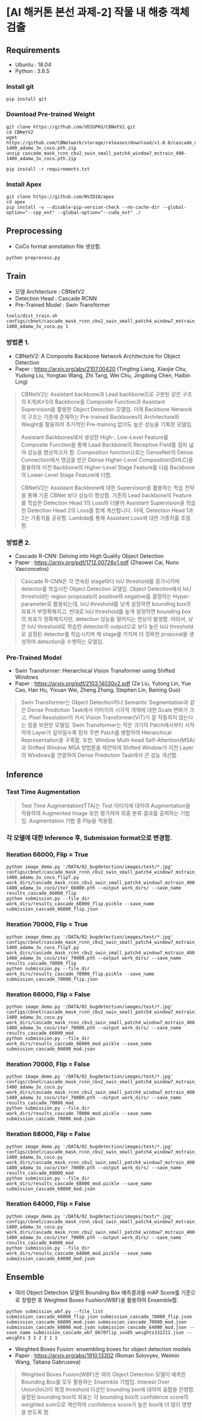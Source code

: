 # [AI 해커톤 본선 과제-2] 작물 내 해충 객체 검출 

## Requirements
- Ubuntu  : 18.04
- Python  : 3.8.5

### Install git
```
pip install git
```
### Download Pre-trained Weight
```
git clone https://github.com/VDIGPKU/CBNetV2.git
cd CBNetV2
wget https://github.com/CBNetwork/storage/releases/download/v1.0.0/cascade_mask_rcnn_cbv2_swin_small_patch4_window7_mstrain_400-1400_adamw_3x_coco.pth.zip
unzip cascade_mask_rcnn_cbv2_swin_small_patch4_window7_mstrain_400-1400_adamw_3x_coco.pth.zip
```
```
pip install -r requirements.txt
```
### Install Apex
```
git clone https://github.com/NVIDIA/apex
cd apex
pip install -v --disable-pip-version-check --no-cache-dir --global-option="--cpp_ext" --global-option="--cuda_ext" ./
```
 
## Preprocessing
- CoCo format annotation file 생성함.
```
python preprocess.py
```

## Train
- 모델 Architecture : CBNetV2
- Detection Head : Cascade RCNN
- Pre-Trained Model : Swin Transformer
```
tools/dist_train.sh 
configs/cbnet/cascade_mask_rcnn_cbv2_swin_small_patch4_window7_mstrain_400-1400_adamw_3x_coco.py 1
```

### 방법론 1. 
- CBNetV2: A Composite Backbone Network Architecture for Object Detection
- Paper : https://arxiv.org/abs/2107.00420 (Tingting Liang, Xiaojie Chu, Yudong Liu, Yongtao Wang, Zhi Tang, Wei Chu, Jingdong Chen, Haibin Ling)
>CBNetV2는 Assistant backbone과 Lead backbone으로 구분된 같은 구조의 K개(K≥1)의 Backbone을 Composite Function과 Assistant Supervision을 활용한 Object Detection 모델임. 이때 Backbone Network의 구조는 기존에 존재하는 Pre-trained Backbones의 Architecture와 Weight를 활용하여 추가적인 Pre-training 없이도 높은 성능을 기록한 모델임. 
> 
>Assistant Backbones에서 생성한 High-, Low-Level Feature를 Composite Function을 통해 Lead Backbone의 Receptive Field를 점차 넓혀 성능을 향상하고자 함. Composition function으로는 DenseNet의 Dense Connection에서 영감을 받은 Dense Higher-Level Composition(DHLC)을 활용하여 이전 Backbone의 Higher-Level Stage Feature를 다음 Backbone의 Lower-Level Stage Feature에 더함.
> 
>CBNetV2는 Assistant Backbone에 대한 Supervision을 활용하는 학습 전략을 통해 기존 CBNet 보다 성능이 향상함. 기존의 Lead backbone의 Feature를 학습한 Detection Head 1의 Loss와 더불어 Assistant Supervision을 학습한 Detection Head 2의 Loss를 함께 계산합니다. 이때, Detection Head 1과 2는 가중치를 공유함. Lambda를 통해 Assistant Loss에 대한 가중치를 조절함.

### 방법론 2. 
- Cascade R-CNN: Delving into High Quality Object Detection
- Paper : https://arxiv.org/pdf/1712.00726v1.pdf (Zhaowei Cai, Nuno Vasconcelos)
>Cascade R-CNN은 각 연속된 stage마다 IoU threshold를 증가시키며 detector를 학습시킨 Object Detection 모델임. Object Detection에서 IoU threshold는 region proposals의 positive와 negative를 결정하는 Hyper-parameter로 활용되는데, IoU threshold를 낮게 설정하면 bounding box의 좌표가 부정확해지고, 반대로 IoU threshold를 높게 설정하면 bounding box의 좌표가 정확해지지만, detection 성능을 떨어지는 현상이 발생함. 따라서, 낮은 IoU threshold로 학습한 detector의 output으로 보다 높은 IoU threshold로 설정된 detector를 학습시키며 매 stage를 거치며 더 정확한 proposal을 생성하며 detection을 수행하는 모델임.

### Pre-Trained Model 
- Swin Transformer: Hierarchical Vision Transformer using Shifted Windows
- Paper : https://arxiv.org/pdf/2103.14030v2.pdf (Ze Liu, Yutong Lin, Yue Cao, Han Hu, Yixuan Wei, Zheng Zhang, Stephen Lin, Baining Guo)
>Swin Transformer는 Object Detection이나 Semantic Segmentation과 같은 Dense Prediction Task에서 이미지의 시각적 개체에 대한 Scale 변화가 크고, Pixel Resolution이 커서 Vision Transformer(ViT)가 잘 작동하지 않는다는 점을 보완한 모델임. Swin Transformer는 작은 크기의 Patch에서부터 시작하여 Layer가 깊어질수록 점차 주변 Patch를 병합하여 Hierarchical Representation을 구축함. 또한, Window Multi-head Self-Attention(MSA)과 Shifted Window MSA 방법론을 제안하여 Shifted Window가 이전 Layer의 Windows를 연결하여 Dense Prediction Task에서 큰 성능 개선함.

## Inference
### Test Time Augmentation
> Test Time Augmentation(TTA)는 Test 이미지에 대하여 Augmentation을 적용하여 Augmented Image 또한 평가하여 최종 분류 결과를 출력하는 기법임. Augmentation 기법 중 Flip을 적용함.

### 각 모델에 대한 Inference 후, Submission format으로 변경함.
### Iteration 66000, Flip = True
```
python image_demo.py '/DATA/02_bugdetection/images/test/*.jpg' configs/cbnet/cascade_mask_rcnn_cbv2_swin_small_patch4_window7_mstrain_400-1400_adamw_3x_coco_flipT.py  work_dirs/cascade_mask_rcnn_cbv2_swin_small_patch4_window7_mstrain_400-1400_adamw_3x_coco/iter_66000.pth --output work_dirs/ --save_name results_cascade_66000_flip
python submission.py --file_dir work_dirs/results_cascade_66000_flip.pickle --save_name submission_cascade_66000_flip.json
```
### Iteration 70000, Flip = True
```
python image_demo.py '/DATA/02_bugdetection/images/test/*.jpg' configs/cbnet/cascade_mask_rcnn_cbv2_swin_small_patch4_window7_mstrain_400-1400_adamw_3x_coco_flipT.py  work_dirs/cascade_mask_rcnn_cbv2_swin_small_patch4_window7_mstrain_400-1400_adamw_3x_coco/iter_70000.pth --output work_dirs/ --save_name results_cascade_70000_flip
python submission.py --file_dir work_dirs/results_cascade_70000_flip.pickle --save_name submission_cascade_70000_flip.json
```
### Iteration 66000, Flip = False
```
python image_demo.py '/DATA/02_bugdetection/images/test/*.jpg' configs/cbnet/cascade_mask_rcnn_cbv2_swin_small_patch4_window7_mstrain_400-1400_adamw_3x_coco.py  work_dirs/cascade_mask_rcnn_cbv2_swin_small_patch4_window7_mstrain_400-1400_adamw_3x_coco/iter_70000.pth --output work_dirs/ --save_name results_cascade_66000_mod
python submission.py --file_dir work_dirs/results_cascade_66000_mod.pickle --save_name submission_cascade_66000_mod.json
```
### Iteration 70000, Flip = False
```
python image_demo.py '/DATA/02_bugdetection/images/test/*.jpg' configs/cbnet/cascade_mask_rcnn_cbv2_swin_small_patch4_window7_mstrain_400-1400_adamw_3x_coco.py  work_dirs/cascade_mask_rcnn_cbv2_swin_small_patch4_window7_mstrain_400-1400_adamw_3x_coco/iter_70000.pth --output work_dirs/ --save_name results_cascade_70000_mod
python submission.py --file_dir work_dirs/results_cascade_70000_mod.pickle --save_name submission_cascade_70000_mod.json
```
### Iteration 68000, Flip = False
```
python image_demo.py '/DATA/02_bugdetection/images/test/*.jpg' configs/cbnet/cascade_mask_rcnn_cbv2_swin_small_patch4_window7_mstrain_400-1400_adamw_3x_coco.py  work_dirs/cascade_mask_rcnn_cbv2_swin_small_patch4_window7_mstrain_400-1400_adamw_3x_coco/iter_70000.pth --output work_dirs/ --save_name results_cascade_68000_mod
python submission.py --file_dir work_dirs/results_cascade_68000_mod.pickle --save_name submission_cascade_68000_mod.json
```
### Iteration 64000, Flip = False
```
python image_demo.py '/DATA/02_bugdetection/images/test/*.jpg' configs/cbnet/cascade_mask_rcnn_cbv2_swin_small_patch4_window7_mstrain_400-1400_adamw_3x_coco.py  work_dirs/cascade_mask_rcnn_cbv2_swin_small_patch4_window7_mstrain_400-1400_adamw_3x_coco/iter_70000.pth --output work_dirs/ --save_name results_cascade_64000_mod
python submission.py --file_dir work_dirs/results_cascade_64000_mod.pickle --save_name submission_cascade_64000_mod.json
```

## Ensemble
- 여러 Object Detection 모델의 Bounding Box 예측결과를 mAP Score를 기준으로 정렬한 후 Weighted Boxes Fushion(WBF)을 활용하여 Ensemble함.
```
python submission_wbf.py --file_list submission_cascade_66000_flip.json submission_cascade_70000_flip.json submission_cascade_66000_mod.json submission_cascade_70000_mod.json submission_cascade_68000_mod.json submission_cascade_64000_mod.json --save_name submission_cascade_wbf_6670flip_iou05_weights332211.json --weights 3 3 2 2 1 1
```
- Weighted Boxes Fusion: ensembling boxes for object detection models
- Paper : https://arxiv.org/abs/1910.13302 (Roman Solovyev, Weimin Wang, Tatiana Gabruseva)
> Weighted Boxes Fusion(WBF)은 여러 Object Detection 모델이 예측한 Bounding Box를 모두 활용하는 Ensemble 기법임. Interest Over Union(IoU)이 특정 threshold 이상인 bounding box에 대하여 융합을 진행함. 융합된 bounding box의 좌표는 각 bounding box의 confidence score의 weighted sum으로 계산하여 confidence score가 높은 box에 더 많이 영향을 받도록 함.
